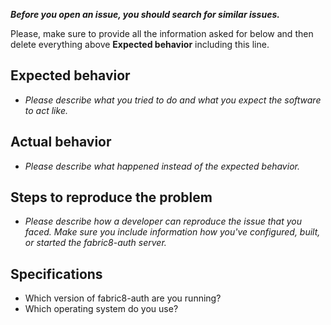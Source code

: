 ***Before you open an issue, you should search for similar issues.***

Please, make sure to provide all the information asked for below and then delete everything above **Expected behavior** including this line.

## Expected behavior

* *Please describe what you tried to do and what you expect the software to act like.*

## Actual behavior

* *Please describe what happened instead of the expected behavior.*

## Steps to reproduce the problem

* *Please describe how a developer can reproduce the issue that you faced. Make sure you include information how you've configured, built, or started the fabric8-auth server.*

## Specifications

* Which version of fabric8-auth are you running?
* Which operating system do you use?
